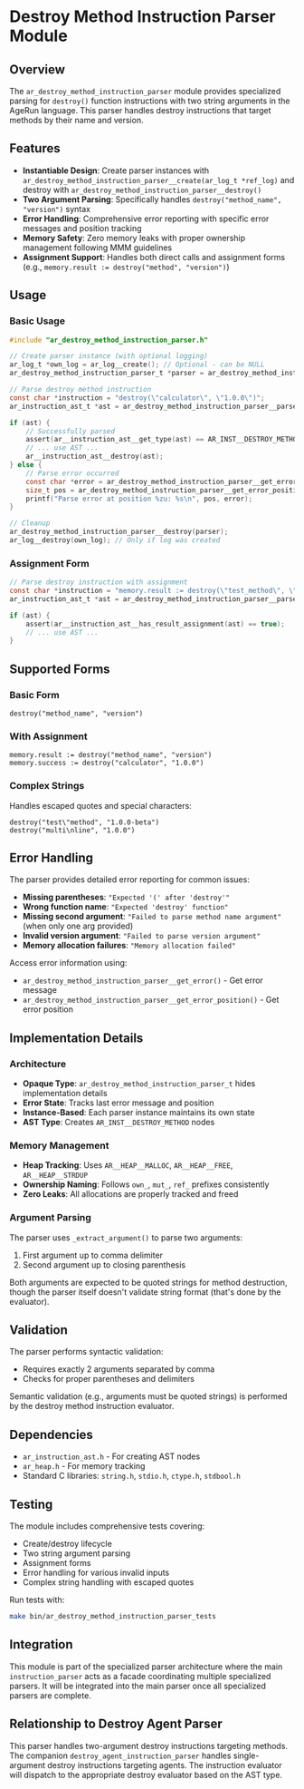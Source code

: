 # Destroy Method Instruction Parser Module

## Overview

The `ar_destroy_method_instruction_parser` module provides specialized parsing for `destroy()` function instructions with two string arguments in the AgeRun language. This parser handles destroy instructions that target methods by their name and version.

## Features

- **Instantiable Design**: Create parser instances with `ar_destroy_method_instruction_parser__create(ar_log_t *ref_log)` and destroy with `ar_destroy_method_instruction_parser__destroy()`
- **Two Argument Parsing**: Specifically handles `destroy("method_name", "version")` syntax
- **Error Handling**: Comprehensive error reporting with specific error messages and position tracking
- **Memory Safety**: Zero memory leaks with proper ownership management following MMM guidelines
- **Assignment Support**: Handles both direct calls and assignment forms (e.g., `memory.result := destroy("method", "version")`)

## Usage

### Basic Usage

```c
#include "ar_destroy_method_instruction_parser.h"

// Create parser instance (with optional logging)
ar_log_t *own_log = ar_log__create(); // Optional - can be NULL
ar_destroy_method_instruction_parser_t *parser = ar_destroy_method_instruction_parser__create(own_log);

// Parse destroy method instruction
const char *instruction = "destroy(\"calculator\", \"1.0.0\")";
ar_instruction_ast_t *ast = ar_destroy_method_instruction_parser__parse(parser, instruction, NULL);

if (ast) {
    // Successfully parsed
    assert(ar__instruction_ast__get_type(ast) == AR_INST__DESTROY_METHOD);
    // ... use AST ...
    ar__instruction_ast__destroy(ast);
} else {
    // Parse error occurred
    const char *error = ar_destroy_method_instruction_parser__get_error(parser);
    size_t pos = ar_destroy_method_instruction_parser__get_error_position(parser);
    printf("Parse error at position %zu: %s\n", pos, error);
}

// Cleanup
ar_destroy_method_instruction_parser__destroy(parser);
ar_log__destroy(own_log); // Only if log was created
```

### Assignment Form

```c
// Parse destroy instruction with assignment
const char *instruction = "memory.result := destroy(\"test_method\", \"2.0.0\")";
ar_instruction_ast_t *ast = ar_destroy_method_instruction_parser__parse(parser, instruction, "memory.result");

if (ast) {
    assert(ar__instruction_ast__has_result_assignment(ast) == true);
    // ... use AST ...
}
```

## Supported Forms

### Basic Form
```
destroy("method_name", "version")
```

### With Assignment
```
memory.result := destroy("method_name", "version")
memory.success := destroy("calculator", "1.0.0")
```

### Complex Strings
Handles escaped quotes and special characters:
```
destroy("test\"method", "1.0.0-beta")
destroy("multi\nline", "1.0.0")
```

## Error Handling

The parser provides detailed error reporting for common issues:

- **Missing parentheses**: `"Expected '(' after 'destroy'"`
- **Wrong function name**: `"Expected 'destroy' function"`
- **Missing second argument**: `"Failed to parse method name argument"` (when only one arg provided)
- **Invalid version argument**: `"Failed to parse version argument"`
- **Memory allocation failures**: `"Memory allocation failed"`

Access error information using:
- `ar_destroy_method_instruction_parser__get_error()` - Get error message
- `ar_destroy_method_instruction_parser__get_error_position()` - Get error position

## Implementation Details

### Architecture
- **Opaque Type**: `ar_destroy_method_instruction_parser_t` hides implementation details
- **Error State**: Tracks last error message and position
- **Instance-Based**: Each parser instance maintains its own state
- **AST Type**: Creates `AR_INST__DESTROY_METHOD` nodes

### Memory Management
- **Heap Tracking**: Uses `AR__HEAP__MALLOC`, `AR__HEAP__FREE`, `AR__HEAP__STRDUP`
- **Ownership Naming**: Follows `own_`, `mut_`, `ref_` prefixes consistently
- **Zero Leaks**: All allocations are properly tracked and freed

### Argument Parsing
The parser uses `_extract_argument()` to parse two arguments:
1. First argument up to comma delimiter
2. Second argument up to closing parenthesis

Both arguments are expected to be quoted strings for method destruction, though the parser itself doesn't validate string format (that's done by the evaluator).

## Validation

The parser performs syntactic validation:
- Requires exactly 2 arguments separated by comma
- Checks for proper parentheses and delimiters

Semantic validation (e.g., arguments must be quoted strings) is performed by the destroy method instruction evaluator.

## Dependencies

- `ar_instruction_ast.h` - For creating AST nodes
- `ar_heap.h` - For memory tracking
- Standard C libraries: `string.h`, `stdio.h`, `ctype.h`, `stdbool.h`

## Testing

The module includes comprehensive tests covering:
- Create/destroy lifecycle
- Two string argument parsing
- Assignment forms
- Error handling for various invalid inputs
- Complex string handling with escaped quotes

Run tests with:
```bash
make bin/ar_destroy_method_instruction_parser_tests
```

## Integration

This module is part of the specialized parser architecture where the main `instruction_parser` acts as a facade coordinating multiple specialized parsers. It will be integrated into the main parser once all specialized parsers are complete.

## Relationship to Destroy Agent Parser

This parser handles two-argument destroy instructions targeting methods. The companion `destroy_agent_instruction_parser` handles single-argument destroy instructions targeting agents. The instruction evaluator will dispatch to the appropriate destroy evaluator based on the AST type.